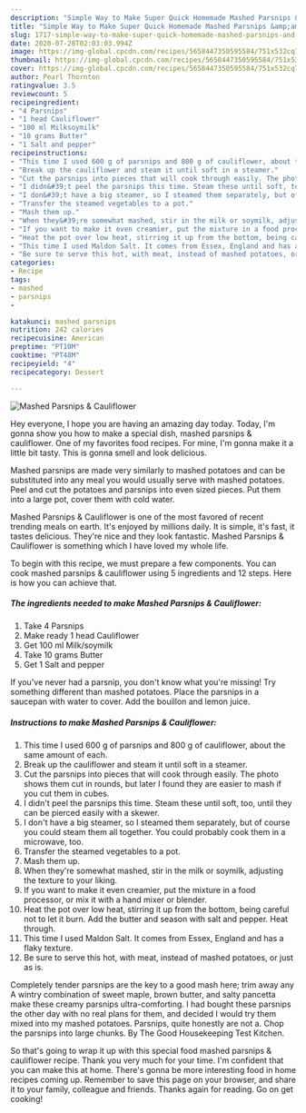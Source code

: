 ```yaml
---
description: "Simple Way to Make Super Quick Homemade Mashed Parsnips &amp;amp; Cauliflower"
title: "Simple Way to Make Super Quick Homemade Mashed Parsnips &amp;amp; Cauliflower"
slug: 1717-simple-way-to-make-super-quick-homemade-mashed-parsnips-and-amp-cauliflower
date: 2020-07-28T02:03:03.994Z
image: https://img-global.cpcdn.com/recipes/5658447350595584/751x532cq70/mashed-parsnips-cauliflower-recipe-main-photo.jpg
thumbnail: https://img-global.cpcdn.com/recipes/5658447350595584/751x532cq70/mashed-parsnips-cauliflower-recipe-main-photo.jpg
cover: https://img-global.cpcdn.com/recipes/5658447350595584/751x532cq70/mashed-parsnips-cauliflower-recipe-main-photo.jpg
author: Pearl Thornton
ratingvalue: 3.5
reviewcount: 5
recipeingredient:
- "4 Parsnips"
- "1 head Cauliflower"
- "100 ml Milksoymilk"
- "10 grams Butter"
- "1 Salt and pepper"
recipeinstructions:
- "This time I used 600 g of parsnips and 800 g of cauliflower, about the same amount of each."
- "Break up the cauliflower and steam it until soft in a steamer."
- "Cut the parsnips into pieces that will cook through easily. The photo shows them cut in rounds, but later I found they are easier to mash if you cut them in cubes."
- "I didn&#39;t peel the parsnips this time. Steam these until soft, too, until they can be pierced easily with a skewer."
- "I don&#39;t have a big steamer, so I steamed them separately, but of course you could steam them all together. You could probably cook them in a microwave, too."
- "Transfer the steamed vegetables to a pot."
- "Mash them up."
- "When they&#39;re somewhat mashed, stir in the milk or soymilk, adjusting the texture to your liking."
- "If you want to make it even creamier, put the mixture in a food processor, or mix it with a hand mixer or blender."
- "Heat the pot over low heat, stirring it up from the bottom, being careful not to let it burn. Add the butter and season with salt and pepper. Heat through."
- "This time I used Maldon Salt. It comes from Essex, England and has a flaky texture."
- "Be sure to serve this hot, with meat, instead of mashed potatoes, or just as is."
categories:
- Recipe
tags:
- mashed
- parsnips
- 

katakunci: mashed parsnips  
nutrition: 242 calories
recipecuisine: American
preptime: "PT10M"
cooktime: "PT48M"
recipeyield: "4"
recipecategory: Dessert

---
```



![Mashed Parsnips &amp; Cauliflower](https://img-global.cpcdn.com/recipes/5658447350595584/751x532cq70/mashed-parsnips-cauliflower-recipe-main-photo.jpg)

Hey everyone, I hope you are having an amazing day today. Today, I'm gonna show you how to make a special dish, mashed parsnips &amp; cauliflower. One of my favorites food recipes. For mine, I'm gonna make it a little bit tasty. This is gonna smell and look delicious.

Mashed parsnips are made very similarly to mashed potatoes and can be substituted into any meal you would usually serve with mashed potatoes. Peel and cut the potatoes and parsnips into even sized pieces. Put them into a large pot, cover them with cold water.

Mashed Parsnips &amp; Cauliflower is one of the most favored of recent trending meals on earth. It's enjoyed by millions daily. It is simple, it's fast, it tastes delicious. They're nice and they look fantastic. Mashed Parsnips &amp; Cauliflower is something which I have loved my whole life.


To begin with this recipe, we must prepare a few components. You can cook mashed parsnips &amp; cauliflower using 5 ingredients and 12 steps. Here is how you can achieve that.

<!--inarticleads1-->

##### The ingredients needed to make Mashed Parsnips &amp; Cauliflower:

1. Take 4 Parsnips
1. Make ready 1 head Cauliflower
1. Get 100 ml Milk/soymilk
1. Take 10 grams Butter
1. Get 1 Salt and pepper


If you&#39;ve never had a parsnip, you don&#39;t know what you&#39;re missing! Try something different than mashed potatoes. Place the parsnips in a saucepan with water to cover. Add the bouillon and lemon juice. 

<!--inarticleads2-->

##### Instructions to make Mashed Parsnips &amp; Cauliflower:

1. This time I used 600 g of parsnips and 800 g of cauliflower, about the same amount of each.
1. Break up the cauliflower and steam it until soft in a steamer.
1. Cut the parsnips into pieces that will cook through easily. The photo shows them cut in rounds, but later I found they are easier to mash if you cut them in cubes.
1. I didn&#39;t peel the parsnips this time. Steam these until soft, too, until they can be pierced easily with a skewer.
1. I don&#39;t have a big steamer, so I steamed them separately, but of course you could steam them all together. You could probably cook them in a microwave, too.
1. Transfer the steamed vegetables to a pot.
1. Mash them up.
1. When they&#39;re somewhat mashed, stir in the milk or soymilk, adjusting the texture to your liking.
1. If you want to make it even creamier, put the mixture in a food processor, or mix it with a hand mixer or blender.
1. Heat the pot over low heat, stirring it up from the bottom, being careful not to let it burn. Add the butter and season with salt and pepper. Heat through.
1. This time I used Maldon Salt. It comes from Essex, England and has a flaky texture.
1. Be sure to serve this hot, with meat, instead of mashed potatoes, or just as is.


Completely tender parsnips are the key to a good mash here; trim away any A wintry combination of sweet maple, brown butter, and salty pancetta make these creamy parsnips ultra-comforting. I had bought these parsnips the other day with no real plans for them, and decided I would try them mixed into my mashed potatoes. Parsnips, quite honestly are not a. Chop the parsnips into large chunks. By The Good Housekeeping Test Kitchen. 

So that's going to wrap it up with this special food mashed parsnips &amp; cauliflower recipe. Thank you very much for your time. I'm confident that you can make this at home. There's gonna be more interesting food in home recipes coming up. Remember to save this page on your browser, and share it to your family, colleague and friends. Thanks again for reading. Go on get cooking!
